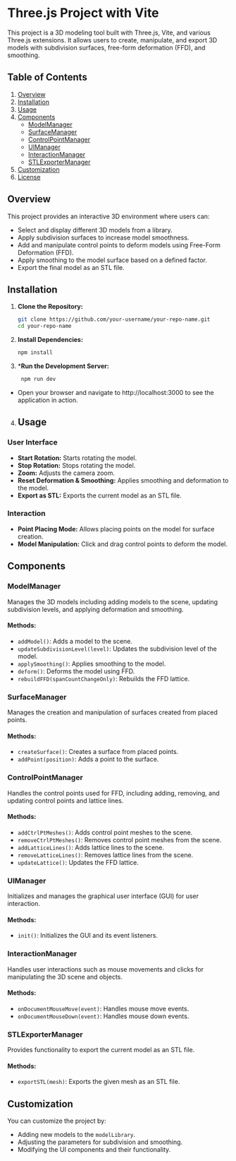 # Three.js Project with Vite

This project is a 3D modeling tool built with Three.js, Vite, and various Three.js extensions. It allows users to create, manipulate, and export 3D models with subdivision surfaces, free-form deformation (FFD), and smoothing.

## Table of Contents

1. [Overview](#overview)
2. [Installation](#installation)
3. [Usage](#usage)
4. [Components](#components)
    - [ModelManager](#modelmanager)
    - [SurfaceManager](#surfacemanager)
    - [ControlPointManager](#controlpointmanager)
    - [UIManager](#uimanager)
    - [InteractionManager](#interactionmanager)
    - [STLExporterManager](#stlexportermanager)
5. [Customization](#customization)
6. [License](#license)

## Overview

This project provides an interactive 3D environment where users can:
- Select and display different 3D models from a library.
- Apply subdivision surfaces to increase model smoothness.
- Add and manipulate control points to deform models using Free-Form Deformation (FFD).
- Apply smoothing to the model surface based on a defined factor.
- Export the final model as an STL file.

## Installation

1. **Clone the Repository:**

   ```bash
   git clone https://github.com/your-username/your-repo-name.git
   cd your-repo-name
   ```

2. **Install Dependencies:**
   ```bash
   npm install
   ```

3. ***Run the Development Server:**
   ```bash
    npm run dev
   ```
  - Open your browser and navigate to http://localhost:3000 to see the application in action.


4. ## Usage

### User Interface

- **Start Rotation:** Starts rotating the model.
- **Stop Rotation:** Stops rotating the model.
- **Zoom:** Adjusts the camera zoom.
- **Reset Deformation & Smoothing:** Applies smoothing and deformation to the model.
- **Export as STL:** Exports the current model as an STL file.

### Interaction

- **Point Placing Mode:** Allows placing points on the model for surface creation.
- **Model Manipulation:** Click and drag control points to deform the model.

## Components

### ModelManager

Manages the 3D models including adding models to the scene, updating subdivision levels, and applying deformation and smoothing.

#### Methods:
- `addModel()`: Adds a model to the scene.
- `updateSubdivisionLevel(level)`: Updates the subdivision level of the model.
- `applySmoothing()`: Applies smoothing to the model.
- `deform()`: Deforms the model using FFD.
- `rebuildFFD(spanCountChangeOnly)`: Rebuilds the FFD lattice.

### SurfaceManager

Manages the creation and manipulation of surfaces created from placed points.

#### Methods:
- `createSurface()`: Creates a surface from placed points.
- `addPoint(position)`: Adds a point to the surface.

### ControlPointManager

Handles the control points used for FFD, including adding, removing, and updating control points and lattice lines.

#### Methods:
- `addCtrlPtMeshes()`: Adds control point meshes to the scene.
- `removeCtrlPtMeshes()`: Removes control point meshes from the scene.
- `addLatticeLines()`: Adds lattice lines to the scene.
- `removeLatticeLines()`: Removes lattice lines from the scene.
- `updateLattice()`: Updates the FFD lattice.

### UIManager

Initializes and manages the graphical user interface (GUI) for user interaction.

#### Methods:
- `init()`: Initializes the GUI and its event listeners.

### InteractionManager

Handles user interactions such as mouse movements and clicks for manipulating the 3D scene and objects.

#### Methods:
- `onDocumentMouseMove(event)`: Handles mouse move events.
- `onDocumentMouseDown(event)`: Handles mouse down events.

### STLExporterManager

Provides functionality to export the current model as an STL file.

#### Methods:
- `exportSTL(mesh)`: Exports the given mesh as an STL file.

## Customization

You can customize the project by:

- Adding new models to the `modelLibrary`.
- Adjusting the parameters for subdivision and smoothing.
- Modifying the UI components and their functionality.
